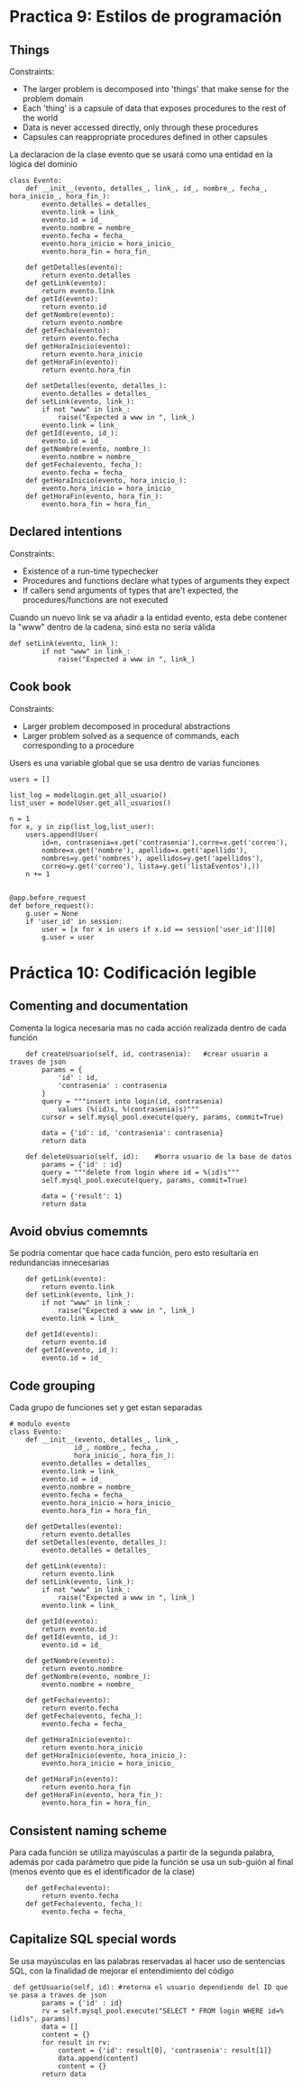 # Practica 9: Estilos de programación

## Things
Constraints:
- The larger problem is decomposed into 'things' that make sense for the problem domain
- Each 'thing' is a capsule of data that exposes procedures to the rest of the world
- Data is never accessed directly, only through these procedures
- Capsules can reappropriate procedures defined in other capsules

La declaracion de la clase evento que se usará como una entidad en la lógica del dominio
```
class Evento:
    def __init__(evento, detalles_, link_, id_, nombre_, fecha_, hora_inicio_, hora_fin_):
        evento.detalles = detalles_
        evento.link = link_
        evento.id = id_
        evento.nombre = nombre_
        evento.fecha = fecha_
        evento.hora_inicio = hora_inicio_
        evento.hora_fin = hora_fin_
    
    def getDetalles(evento):
        return evento.detalles
    def getLink(evento):
        return evento.link
    def getId(evento):
        return evento.id
    def getNombre(evento):
        return evento.nombre
    def getFecha(evento):
        return evento.fecha
    def getHoraInicio(evento):
        return evento.hora_inicio
    def getHoraFin(evento):
        return evento.hora_fin

    def setDetalles(evento, detalles_):
        evento.detalles = detalles_
    def setLink(evento, link_):
        if not "www" in link_:
            raise("Expected a www in ", link_)
        evento.link = link_
    def getId(evento, id_):
        evento.id = id_
    def getNombre(evento, nombre_):
        evento.nombre = nombre_
    def getFecha(evento, fecha_):
        evento.fecha = fecha_
    def getHoraInicio(evento, hora_inicio_):
        evento.hora_inicio = hora_inicio_
    def getHoraFin(evento, hora_fin_):
        evento.hora_fin = hora_fin_

```

## Declared intentions
Constraints:
- Existence of a run-time typechecker
- Procedures and functions declare what types of arguments they expect
- If callers send arguments of types that are't expected, the procedures/functions are not executed

Cuando un nuevo link se va añadir a la entidad evento, esta debe contener la "www" dentro de la cadena, sinó esta no sería válida
```
def setLink(evento, link_):
        if not "www" in link_:
            raise("Expected a www in ", link_)
```

## Cook book
Constraints:
- Larger problem decomposed in procedural abstractions
- Larger problem solved as a sequence of commands, each corresponding to a procedure

Users es una variable global que se usa dentro de varias funciones 
```
users = []

list_log = modelLogin.get_all_usuario()
list_user = modelUser.get_all_usuarios()

n = 1
for x, y in zip(list_log,list_user):
    users.append(User(
        id=n, contrasenia=x.get('contrasenia'),corre=x.get('correo'),
        nombre=x.get('nombre'), apellido=x.get('apellido'),
        nombres=y.get('nombres'), apellidos=y.get('apellidos'),
        correo=y.get('correo'), lista=y.get('listaEventos'),))
    n += 1


@app.before_request
def before_request():
    g.user = None
    if 'user_id' in session:
        user = [x for x in users if x.id == session['user_id']][0]
        g.user = user

```

# Práctica 10: Codificación legible

## Comenting and documentation
Comenta la logica necesaria mas no cada acción realizada dentro de cada función
```
    def createUsuario(self, id, contrasenia):   #crear usuario a traves de json    
        params = {
            'id' : id,
            'contrasenia' : contrasenia
        }  
        query = """insert into login(id, contrasenia) 
            values (%(id)s, %(contrasenia)s)"""    
        cursor = self.mysql_pool.execute(query, params, commit=True)   

        data = {'id': id, 'contrasenia': contrasenia}
        return data

    def deleteUsuario(self, id):    #borra usuario de la base de datos  
        params = {'id' : id}      
        query = """delete from login where id = %(id)s"""    
        self.mysql_pool.execute(query, params, commit=True)   

        data = {'result': 1}
        return data
```
## Avoid obvius comemnts
Se podría comentar que hace cada función, pero esto resultaría en redundancias innecesarias
```
    def getLink(evento):
        return evento.link
    def setLink(evento, link_):
        if not "www" in link_:
            raise("Expected a www in ", link_)
        evento.link = link_

    def getId(evento):
        return evento.id
    def getId(evento, id_):
        evento.id = id_
```

## Code grouping
Cada grupo de funciones set y get estan separadas 
```
# modulo evento
class Evento:
    def __init__(evento, detalles_, link_, 
                id_, nombre_, fecha_, 
                hora_inicio_, hora_fin_):
        evento.detalles = detalles_
        evento.link = link_
        evento.id = id_
        evento.nombre = nombre_
        evento.fecha = fecha_
        evento.hora_inicio = hora_inicio_
        evento.hora_fin = hora_fin_
    
    def getDetalles(evento):
        return evento.detalles
    def setDetalles(evento, detalles_):
        evento.detalles = detalles_

    def getLink(evento):
        return evento.link
    def setLink(evento, link_):
        if not "www" in link_:
            raise("Expected a www in ", link_)
        evento.link = link_

    def getId(evento):
        return evento.id
    def getId(evento, id_):
        evento.id = id_

    def getNombre(evento):
        return evento.nombre
    def getNombre(evento, nombre_):
        evento.nombre = nombre_

    def getFecha(evento):
        return evento.fecha
    def getFecha(evento, fecha_):
        evento.fecha = fecha_

    def getHoraInicio(evento):
        return evento.hora_inicio
    def getHoraInicio(evento, hora_inicio_):
        evento.hora_inicio = hora_inicio_

    def getHoraFin(evento):
        return evento.hora_fin
    def getHoraFin(evento, hora_fin_):
        evento.hora_fin = hora_fin_

```
## Consistent naming scheme
Para cada función se utiliza mayúsculas a partir de la segunda palabra, además por cada parámetro que pide la función se usa un sub-guión al final (menos evento que es el identificador de la clase)
```
    def getFecha(evento):
        return evento.fecha
    def getFecha(evento, fecha_):
        evento.fecha = fecha_
```
## Capitalize SQL special words
Se usa mayúsculas en las palabras reservadas al hacer uso de sentencias SQL, con la finalidad de mejorar el entendimiento del código
```
 def getUsuario(self, id): #retorna el usuario dependiendo del ID que se pasa a traves de json    
        params = {'id' : id}      
        rv = self.mysql_pool.execute("SELECT * FROM login WHERE id=%(id)s", params)                
        data = []
        content = {}
        for result in rv:
            content = {'id': result[0], 'contrasenia': result[1]}
            data.append(content)
            content = {}
        return data
```
